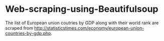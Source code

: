 # Web-scraping-using-Beautifulsoup

The list of European union coutries by GDP along with their world rank are scraped from http://statisticstimes.com/economy/european-union-countries-by-gdp.php.

